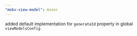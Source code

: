 ```yaml
---
"mobx-view-model": minor
---
```


added default implementation for `generateId` property in global `viewModelsConfig`
